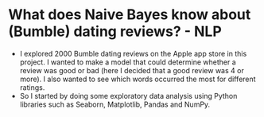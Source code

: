 # What does Naive Bayes know about (Bumble) dating reviews? - NLP
- I explored 2000 Bumble dating reviews on the Apple app store in this project. I wanted to make a model that could determine whether a review was good or bad (here I decided that a good review was 4 or more). I also wanted to see which words occurred the most for different ratings.
- So I started by doing some exploratory data analysis using Python libraries such as Seaborn, Matplotlib, Pandas and NumPy.

